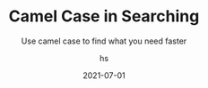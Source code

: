 ---
date: 2021-07-01
title: Camel Case in Searching
technologies: [java]
topics: [settings]
author: hs
subtitle: Use camel case to find what you need faster
thumbnail: ./thumbnail.png
cardThumbnail: ./card.png
shortVideo:
  poster: ./tip.png
  url: https://youtu.be/tGxG3KZkRQI  
leadin: |
  Use **⇧⇧** (macOS), or **Shift+Shift** (Windows/Linux), to bring up the Search Everywhere dialog. You can type in camel case to search across Classes, Files, Symbols, Actions and Git. 
  
---